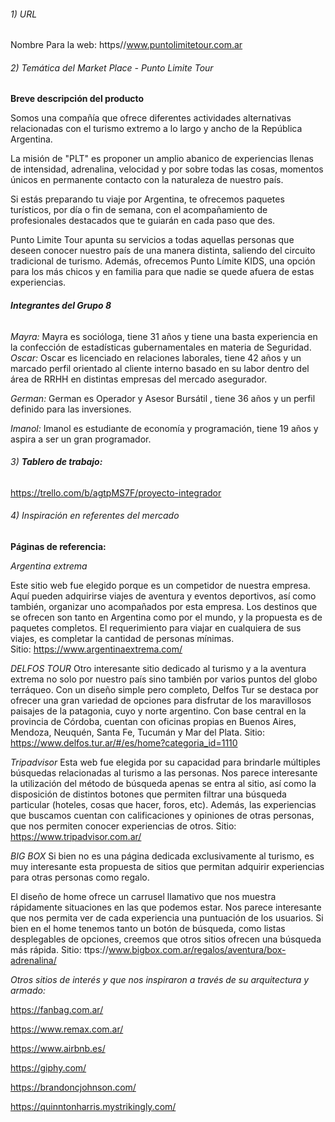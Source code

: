 ###### 1) URL
Nombre Para la web: https//www.puntolimitetour.com.ar

 
###### 2) Temática del Market Place - Punto Limite Tour

**Breve descripción del producto**

 Somos una compañía que ofrece diferentes actividades alternativas relacionadas con el turismo extremo a lo largo y ancho de la 
 República Argentina.

 La misión de "PLT" es proponer un amplio abanico de experiencias llenas de intensidad, adrenalina, velocidad y por sobre todas las
  cosas, momentos únicos en permanente contacto con la naturaleza de nuestro país.

 Si estás preparando tu viaje por Argentina, te ofrecemos paquetes turísticos, por día o fin de semana, con el acompañamiento de 
 profesionales destacados que te guiarán en cada paso que des.

 Punto Limite Tour apunta su servicios a todas aquellas personas que deseen conocer nuestro país de una manera distinta, saliendo del 
 circuito tradicional de turismo. Además, ofrecemos Punto Límite KIDS, una opción para los más chicos y en familia para que nadie se 
 quede afuera de estas experiencias.

 
 
 ###### **Integrantes del Grupo 8**
_Mayra:_
Mayra es socióloga, tiene 31 años y tiene una basta experiencia en la confección de estadísticas gubernamentales en materia de Seguridad.
_Oscar:_
Oscar es licenciado en relaciones laborales, tiene 42 años y un marcado perfil orientado al cliente interno basado en su labor dentro
del área de RRHH en distintas empresas del mercado asegurador.

_German:_
German es Operador y Asesor Bursátil , tiene 36 años y un perfil definido para las inversiones.

_Imanol:_
Imanol es estudiante de economía y programación, tiene 19 años y aspira a ser un gran programador.

 
 
###### 3) **Tablero de trabajo:**
https://trello.com/b/agtpMS7F/proyecto-integrador



###### 4) Inspiración en referentes del mercado

**Páginas de referencia:**
 
_Argentina extrema_

Este sitio web fue elegido porque es un competidor de nuestra empresa. Aquí pueden adquirirse viajes de aventura y eventos deportivos,
 así como también, organizar uno acompañados por esta empresa. Los destinos que se ofrecen son tanto en Argentina como por el mundo, y 
 la propuesta es de paquetes completos. El requerimiento para viajar en cualquiera de sus viajes, es completar la cantidad de personas 
 mínimas.  
 Sitio: https://www.argentinaextrema.com/ 

 
_DELFOS TOUR_
Otro interesante sitio dedicado al turismo y a la aventura extrema no solo por nuestro país sino también por varios puntos del globo 
terráqueo. Con un diseño simple pero completo, Delfos Tur se destaca por ofrecer una gran variedad de opciones para disfrutar de los
 maravillosos paisajes de la patagonia, cuyo y norte argentino. Con base central en la provincia de Córdoba, cuentan con oficinas 
 propias en Buenos Aires, Mendoza, Neuquén, Santa Fe, Tucumán y Mar del Plata.
 Sitio: https://www.delfos.tur.ar/#/es/home?categoria_id=1110 
 
 
_Tripadvisor_
Esta web fue elegida por su capacidad para brindarle múltiples búsquedas relacionadas al turismo a las personas. Nos parece interesante
 la utilización del método de búsqueda apenas se entra al sitio, así como la disposición de distintos botones que permiten filtrar una
  búsqueda particular (hoteles, cosas que hacer, foros, etc). Además, las experiencias que buscamos cuentan con calificaciones y 
  opiniones de otras personas, que nos permiten conocer experiencias de otros.
  Sitio: https://www.tripadvisor.com.ar/ 
 
_BIG BOX_
Si bien no es una página dedicada exclusivamente al turismo, es muy interesante esta propuesta de sitios que permitan adquirir 
experiencias para otras personas como regalo.

El diseño de home ofrece un carrusel llamativo que nos muestra rápidamente situaciones en las que podemos estar. Nos parece interesante 
que nos permita ver de cada experiencia una puntuación de los usuarios. Si bien en el home tenemos tanto un botón de búsqueda, como listas desplegables de opciones, creemos que otros sitios ofrecen una búsqueda más rápida.
Sitio: ttps://www.bigbox.com.ar/regalos/aventura/box-adrenalina/ 
 
 
_Otros sitios de interés y que nos inspiraron a través de su arquitectura y armado:_

https://fanbag.com.ar/

https://www.remax.com.ar/ 

https://www.airbnb.es/ 

https://giphy.com/ 

https://brandoncjohnson.com/ 

https://quinntonharris.mystrikingly.com/ 

 
